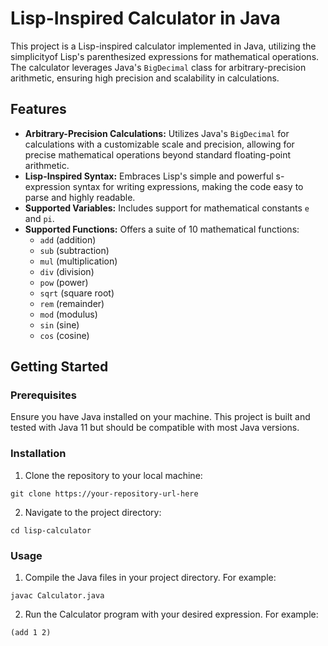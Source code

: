 # Lisp-Inspired Calculator in Java

This project is a Lisp-inspired calculator implemented in Java, utilizing the simplicityof Lisp's parenthesized expressions for mathematical operations. The calculator leverages Java's `BigDecimal` class for arbitrary-precision arithmetic, ensuring high precision and scalability in calculations.

## Features

- **Arbitrary-Precision Calculations:** Utilizes Java's `BigDecimal` for calculations with a customizable scale and precision, allowing for precise mathematical operations beyond standard floating-point arithmetic.
- **Lisp-Inspired Syntax:** Embraces Lisp's simple and powerful s-expression syntax for writing expressions, making the code easy to parse and highly readable.
- **Supported Variables:** Includes support for mathematical constants `e` and `pi`.
- **Supported Functions:** Offers a suite of 10 mathematical functions:
  - `add` (addition)
  - `sub` (subtraction)
  - `mul` (multiplication)
  - `div` (division)
  - `pow` (power)
  - `sqrt` (square root)
  - `rem` (remainder)
  - `mod` (modulus)
  - `sin` (sine)
  - `cos` (cosine)

## Getting Started

### Prerequisites

Ensure you have Java installed on your machine. This project is built and tested with Java 11 but should be compatible with most Java versions.

### Installation

1. Clone the repository to your local machine:

```
git clone https://your-repository-url-here
```
2. Navigate to the project directory:

```
cd lisp-calculator
```


### Usage

1. Compile the Java files in your project directory. For example:

```
javac Calculator.java
```

2. Run the Calculator program with your desired expression. For example:

```
(add 1 2)
```

